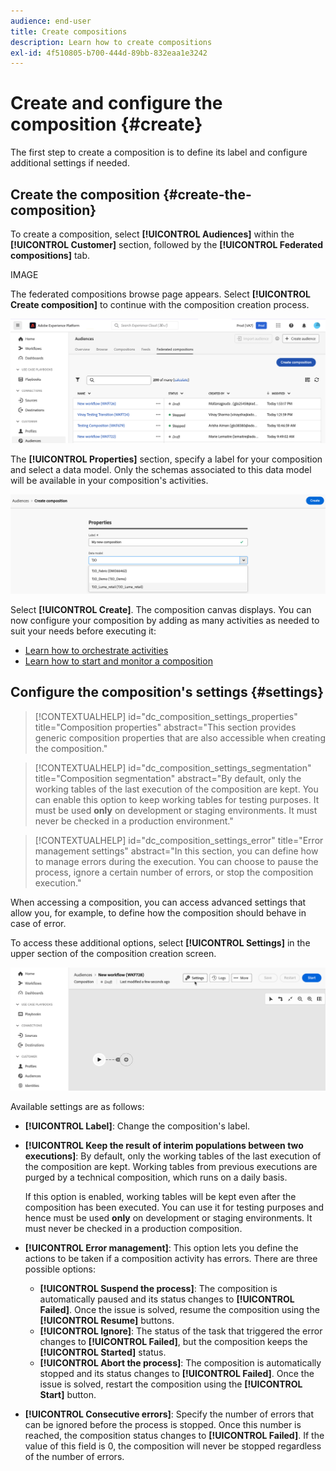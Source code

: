 ```yaml
---
audience: end-user
title: Create compositions
description: Learn how to create compositions
exl-id: 4f510805-b700-444d-89bb-832eaa1e3242
---
```

# Create and configure the composition {#create}

The first step to create a composition is to define its label and configure additional settings if needed.

## Create the composition {#create-the-composition}

To create a composition, select **[!UICONTROL Audiences]** within the **[!UICONTROL Customer]** section, followed by the **[!UICONTROL Federated compositions]** tab.

IMAGE

The federated compositions browse page appears. Select **[!UICONTROL Create composition]** to continue with the composition creation process.

![](assets/composition-create.png)

The **[!UICONTROL Properties]** section, specify a label for your composition and select a data model. Only the schemas associated to this data model will be available in your composition's activities.

![](assets/composition-select-schema.png)

Select **[!UICONTROL Create]**. The composition canvas displays. You can now configure your composition by adding as many activities as needed to suit your needs before executing it:

* [Learn how to orchestrate activities](orchestrate-activities.md)
* [Learn how to start and monitor a composition](start-monitor-composition.md) 

## Configure the composition's settings {#settings}

>[!CONTEXTUALHELP]
>id="dc_composition_settings_properties"
>title="Composition properties"
>abstract="This section provides generic composition properties that are also accessible when creating the composition."

>[!CONTEXTUALHELP]
>id="dc_composition_settings_segmentation"
>title="Composition segmentation"
>abstract="By default, only the working tables of the last execution of the composition are kept. You can enable this option to keep working tables for testing purposes. It must be used **only** on development or staging environments. It must never be checked in a production environment."

>[!CONTEXTUALHELP]
>id="dc_composition_settings_error"
>title="Error management settings"
>abstract="In this section, you can define how to manage errors during the execution. You can choose to pause the process, ignore a certain number of errors, or stop the composition execution."

When accessing a composition, you can access advanced settings that allow you, for example, to define how the composition should behave in case of error. 

To access these additional options, select **[!UICONTROL Settings]** in the upper section of the composition creation screen.

![](assets/composition-create-settings.png)

Available settings are as follows: 

* **[!UICONTROL Label]**: Change the composition's label.

* **[!UICONTROL Keep the result of interim populations between two executions]**: By default, only the working tables of the last execution of the composition are kept. Working tables from previous executions are purged by a technical composition, which runs on a daily basis.

    If this option is enabled, working tables will be kept even after the composition has been executed. You can use it for testing purposes and hence must be used **only** on development or staging environments. It must never be checked in a production composition.

* **[!UICONTROL Error management]**: This option lets you define the actions to be taken if a composition activity has errors. There are three possible options:
    
    * **[!UICONTROL Suspend the process]**: The composition is automatically paused and its status changes to **[!UICONTROL Failed]**. Once the issue is solved, resume the composition using the **[!UICONTROL Resume]** buttons.
    * **[!UICONTROL Ignore]**: The status of the task that triggered the error changes to **[!UICONTROL Failed]**, but the composition keeps the **[!UICONTROL Started]** status.
    * **[!UICONTROL Abort the process]**: The composition is automatically stopped and its status changes to **[!UICONTROL Failed]**. Once the issue is solved, restart the composition using the **[!UICONTROL Start]** button.

* **[!UICONTROL Consecutive errors]**: Specify the number of errors that can be ignored before the process is stopped. Once this number is reached, the composition status changes to **[!UICONTROL Failed]**. If the value of this field is 0, the composition will never be stopped regardless of the number of errors.
